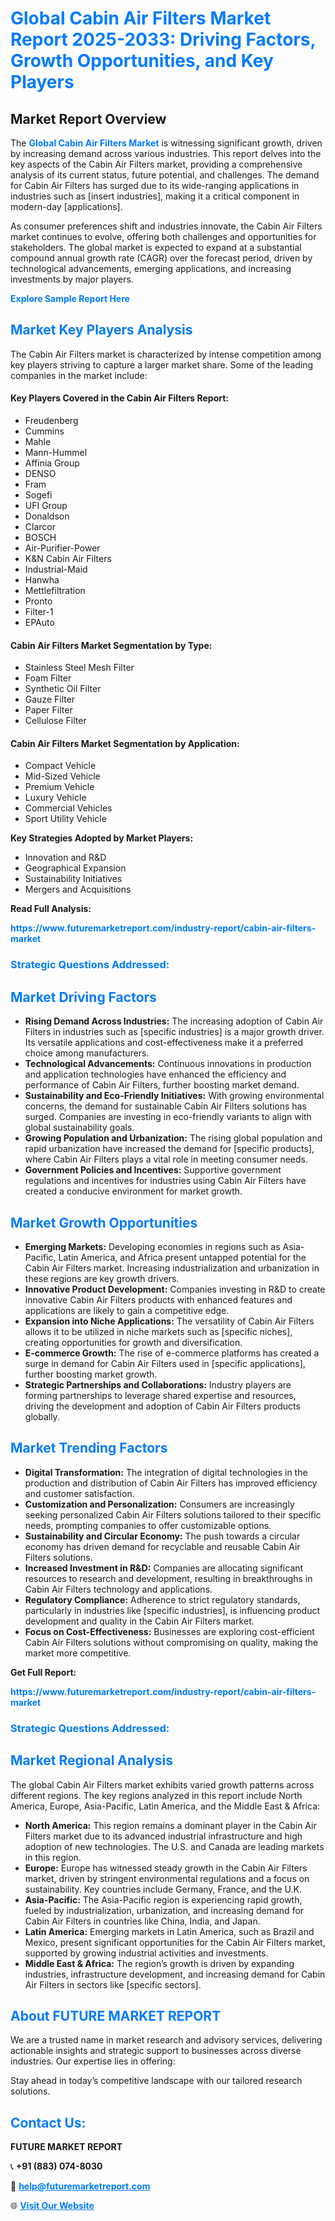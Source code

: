 <h1 style="color: #007BFF;">Global Cabin Air Filters Market Report 2025-2033: Driving Factors, Growth Opportunities, and Key Players</h1>

<section id="overview">
<h2>Market Report Overview</h2>
<p>The <a href="https://www.futuremarketreport.com/industry-report/cabin-air-filters-market" style="color: #007BFF; text-decoration: none;"><strong>Global Cabin Air Filters Market</strong></a> is witnessing significant growth, driven by increasing demand across various industries. This report delves into the key aspects of the Cabin Air Filters market, providing a comprehensive analysis of its current status, future potential, and challenges. The demand for Cabin Air Filters has surged due to its wide-ranging applications in industries such as [insert industries], making it a critical component in modern-day [applications].</p>
<p>As consumer preferences shift and industries innovate, the Cabin Air Filters market continues to evolve, offering both challenges and opportunities for stakeholders. The global market is expected to expand at a substantial compound annual growth rate (CAGR) over the forecast period, driven by technological advancements, emerging applications, and increasing investments by major players.</p>
</section>

<section id="overview">
<p><a href="https://www.futuremarketreport.com/request-sample/reportId=60511" style="color: #007BFF; text-decoration: none;"><strong>Explore Sample Report Here</strong></a></p>
</section>

<section id="key-players">
<h2 style="color: #007BFF;">Market Key Players Analysis</h2>
<p>The Cabin Air Filters market is characterized by intense competition among key players striving to capture a larger market share. Some of the leading companies in the market include:</p>
<h4>Key Players Covered in the Cabin Air Filters Report:</h4>
<ul><li>Freudenberg</li><li>Cummins</li><li>Mahle</li><li>Mann-Hummel</li><li>Affinia Group</li><li>DENSO</li><li>Fram</li><li>Sogefi</li><li>UFI Group</li><li>Donaldson</li><li>Clarcor</li><li>BOSCH</li><li>Air-Purifier-Power</li><li>K&amp;N Cabin Air Filters</li><li>Industrial-Maid</li><li>Hanwha</li><li>Mettlefiltration</li><li>Pronto</li><li>Filter-1</li><li>EPAuto</li></ul>
<h4>Cabin Air Filters Market Segmentation by Type:</h4>
<ul><li>Stainless Steel Mesh Filter</li><li>Foam Filter</li><li>Synthetic Oil Filter</li><li>Gauze Filter</li><li>Paper Filter</li><li>Cellulose Filter</li></ul>

<h4>Cabin Air Filters Market Segmentation by Application:</h4>
<ul><li>Compact Vehicle</li><li>Mid-Sized Vehicle</li><li>Premium Vehicle</li><li>Luxury Vehicle</li><li>Commercial Vehicles</li><li>Sport Utility Vehicle</li></ul>
<p><strong>Key Strategies Adopted by Market Players:</strong></p>
<ul>
<li>Innovation and R&D</li>
<li>Geographical Expansion</li>
<li>Sustainability Initiatives</li>
<li>Mergers and Acquisitions</li>
</ul>
</section>

<section>
<p><strong>Read Full Analysis: </strong></p><a href="https://www.futuremarketreport.com/industry-report/cabin-air-filters-market" style="color: #007BFF; text-decoration: none;"><strong>https://www.futuremarketreport.com/industry-report/cabin-air-filters-market</strong></a>
<h3 style="color: #007BFF;">Strategic Questions Addressed:</h3>
</section>

<section id="driving-factors">
<h2 style="color: #007BFF;">Market Driving Factors</h2>
<ul>
<li><strong>Rising Demand Across Industries:</strong> The increasing adoption of Cabin Air Filters in industries such as [specific industries] is a major growth driver. Its versatile applications and cost-effectiveness make it a preferred choice among manufacturers.</li>
<li><strong>Technological Advancements:</strong> Continuous innovations in production and application technologies have enhanced the efficiency and performance of Cabin Air Filters, further boosting market demand.</li>
<li><strong>Sustainability and Eco-Friendly Initiatives:</strong> With growing environmental concerns, the demand for sustainable Cabin Air Filters solutions has surged. Companies are investing in eco-friendly variants to align with global sustainability goals.</li>
<li><strong>Growing Population and Urbanization:</strong> The rising global population and rapid urbanization have increased the demand for [specific products], where Cabin Air Filters plays a vital role in meeting consumer needs.</li>
<li><strong>Government Policies and Incentives:</strong> Supportive government regulations and incentives for industries using Cabin Air Filters have created a conducive environment for market growth.</li>
</ul>
</section>

<section id="growth-opportunities">
<h2 style="color: #007BFF;">Market Growth Opportunities</h2>
<ul>
<li><strong>Emerging Markets:</strong> Developing economies in regions such as Asia-Pacific, Latin America, and Africa present untapped potential for the Cabin Air Filters market. Increasing industrialization and urbanization in these regions are key growth drivers.</li>
<li><strong>Innovative Product Development:</strong> Companies investing in R&D to create innovative Cabin Air Filters products with enhanced features and applications are likely to gain a competitive edge.</li>
<li><strong>Expansion into Niche Applications:</strong> The versatility of Cabin Air Filters allows it to be utilized in niche markets such as [specific niches], creating opportunities for growth and diversification.</li>
<li><strong>E-commerce Growth:</strong> The rise of e-commerce platforms has created a surge in demand for Cabin Air Filters used in [specific applications], further boosting market growth.</li>
<li><strong>Strategic Partnerships and Collaborations:</strong> Industry players are forming partnerships to leverage shared expertise and resources, driving the development and adoption of Cabin Air Filters products globally.</li>
</ul>
</section>

<section id="trending-factors">
<h2 style="color: #007BFF;">Market Trending Factors</h2>
<ul>
<li><strong>Digital Transformation:</strong> The integration of digital technologies in the production and distribution of Cabin Air Filters has improved efficiency and customer satisfaction.</li>
<li><strong>Customization and Personalization:</strong> Consumers are increasingly seeking personalized Cabin Air Filters solutions tailored to their specific needs, prompting companies to offer customizable options.</li>
<li><strong>Sustainability and Circular Economy:</strong> The push towards a circular economy has driven demand for recyclable and reusable Cabin Air Filters solutions.</li>
<li><strong>Increased Investment in R&D:</strong> Companies are allocating significant resources to research and development, resulting in breakthroughs in Cabin Air Filters technology and applications.</li>
<li><strong>Regulatory Compliance:</strong> Adherence to strict regulatory standards, particularly in industries like [specific industries], is influencing product development and quality in the Cabin Air Filters market.</li>
<li><strong>Focus on Cost-Effectiveness:</strong> Businesses are exploring cost-efficient Cabin Air Filters solutions without compromising on quality, making the market more competitive.</li>
</ul>
</section>

<section>
<p><strong>Get Full Report: </strong></p><a href="https://www.futuremarketreport.com/industry-report/cabin-air-filters-market" style="color: #007BFF; text-decoration: none;"><strong>https://www.futuremarketreport.com/industry-report/cabin-air-filters-market</strong></a>
<h3 style="color: #007BFF;">Strategic Questions Addressed:</h3>
</section>


<section id="regional-analysis">
<h2 style="color: #007BFF;">Market Regional Analysis</h2>
<p>The global Cabin Air Filters market exhibits varied growth patterns across different regions. The key regions analyzed in this report include North America, Europe, Asia-Pacific, Latin America, and the Middle East & Africa:</p>
<ul>
<li><strong>North America:</strong> This region remains a dominant player in the Cabin Air Filters market due to its advanced industrial infrastructure and high adoption of new technologies. The U.S. and Canada are leading markets in this region.</li>
<li><strong>Europe:</strong> Europe has witnessed steady growth in the Cabin Air Filters market, driven by stringent environmental regulations and a focus on sustainability. Key countries include Germany, France, and the U.K.</li>
<li><strong>Asia-Pacific:</strong> The Asia-Pacific region is experiencing rapid growth, fueled by industrialization, urbanization, and increasing demand for Cabin Air Filters in countries like China, India, and Japan.</li>
<li><strong>Latin America:</strong> Emerging markets in Latin America, such as Brazil and Mexico, present significant opportunities for the Cabin Air Filters market, supported by growing industrial activities and investments.</li>
<li><strong>Middle East & Africa:</strong> The region’s growth is driven by expanding industries, infrastructure development, and increasing demand for Cabin Air Filters in sectors like [specific sectors].</li>
</ul>
</section>

<footer>
<h2 style="color: #007BFF;">About FUTURE MARKET REPORT</h2>
<p>We are a trusted name in market research and advisory services, delivering actionable insights and strategic support to businesses across diverse industries. Our expertise lies in offering:</p>

<p>Stay ahead in today’s competitive landscape with our tailored research solutions.</p>

<h2 style="color: #007BFF;">Contact Us:</h2>
<p><strong>FUTURE MARKET REPORT</strong></p>
<p>📞 <strong>+91 (883) 074-8030</strong></p>
<p>📧 <strong><a href="mailto:help@futuremarketreport.com" style="color: #007BFF;">help@futuremarketreport.com</a></strong></p>
<p>🌐 <strong><a href="https://www.futuremarketreport.com/" style="color: #007BFF;">Visit Our Website</a></strong></p>
</footer>